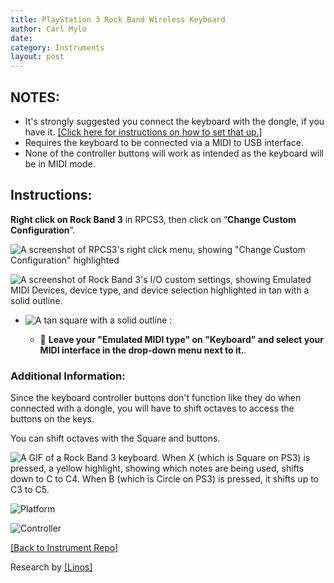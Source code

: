 ```yaml
---
title: PlayStation 3 Rock Band Wireless Keyboard
author: Carl Mylo
date: 
category: Instruments
layout: post
---
```


## NOTES:

* It's strongly suggested you connect the keyboard with the dongle, if you have it. [[Click here for instructions on how to set that up.]](https://hmxmilohax.github.io/rb3-pc/english/passthroughdevices/)
* Requires the keyboard to be connected via a MIDI to USB interface.
* None of the controller buttons will work as intended as the keyboard will be in MIDI mode.

## Instructions:
**Right click on Rock Band 3** in RPCS3, then click on “**Change Custom Configuration**”.  

![A screenshot of RPCS3's right click menu, showing "Change Custom Configuration" highlighted](https://github.com/hmxmilohax/rb3-pc/blob/main/images/cust/pcs3customconfigchange.png "Change Custom Configuration")

![A screenshot of Rock Band 3's I/O custom settings, showing Emulated MIDI Devices, device type, and device selection highlighted in tan with a solid outline.](https://github.com/hmxmilohax/rb3-pc/blob/main/images/cust/iok.png "I/O")

* ![A tan square with a solid outline](https://github.com/hmxmilohax/rb3-pc/blob/main/images/cust/smalltan.png "Tan Square") :

	* 🎹 **Leave your "Emulated MIDI type" on "Keyboard" and select your MIDI interface in the drop-down menu next to it.**.

### Additional Information:

Since the keyboard controller buttons don't function like they do when connected with a dongle, you will have to shift octaves to access the buttons on the keys.

You can shift octaves with the Square and  buttons.

![A GIF of a Rock Band 3 keyboard. When X (which is Square on PS3) is pressed, a yellow highlight, showing which notes are being used, shifts down to C to C4. When B (which is Circle on PS3) is pressed, it shifts up to C3 to C5.](https://raw.githubusercontent.com/hmxmilohax/rb3-pc/main/assets/images/instruments/rbkeysoctshift.gif "Octave Shifting") 


![Platform](https://raw.githubusercontent.com/hmxmilohax/rb3-pc/main/assets/images/instruments/ps3.png "Platform") 

![Controller](https://raw.githubusercontent.com/hmxmilohax/rb3-pc/main/assets/images/instruments/ps3rbkeyscontroller.png "Controller") 

[[Back to Instrument Repo]](https://hmxmilohax.github.io/rb3-pc/english/instrumentrepo/#instrument-list)

Research by [[Linos]](https://www.youtube.com/@LinosMelendi)